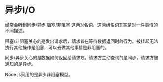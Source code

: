 # 异步I/O

经常会听到同步/异步 阻塞/非阻塞 这两对名词，这两组名词其实是对一件事情的不同描述。

阻塞/非阻塞关心的是发出请求后，请求者在等待数据返回时的行为。被挂起无法执行其他操作是阻塞，可以去做其他事情是非阻塞的。

同步/异步关心的是数据如何返回给请求方。请求方主动查询的是同步，请求方被通知的是异步。

Node.js采用的是异步非阻塞模型。
